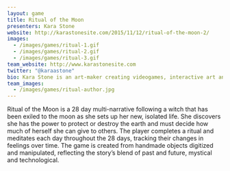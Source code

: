 ```yaml
---
layout: game
title: Ritual of the Moon
presenters: Kara Stone
website: http://karastonesite.com/2015/11/12/ritual-of-the-moon-2/
images:
  - /images/games/ritual-1.gif
  - /images/games/ritual-2.gif
  - /images/games/ritual-3.gif
team_website: http://www.karastonesite.com
twitter: "@karaastone"
bio: Kara Stone is an art-maker creating videogames, interactive art and traditional crafts. She achieved an MA in Communication and Culture at a joint program at York and Ryerson University, focusing on mental health, affect, feminism, and videogames.  Her work has been featured in Vice, Wired, The Atlantic, and NPR. It consists of feminist art with a focus on gendered perspectives of affect – but it’s much more fun than it sounds.
team_images:
  - /images/games/ritual-author.jpg
---
```

Ritual of the Moon is a 28 day multi-narrative following a witch that has been exiled to the moon as she sets up her new, isolated life. She discovers she has the power to protect or destroy the earth and must decide how much of herself she can give to others.  The player completes a ritual and meditates each day throughout the 28 days, tracking their changes in feelings over time. The game is created from handmade objects digitized and manipulated, reflecting the story’s blend of past and future, mystical and technological.
